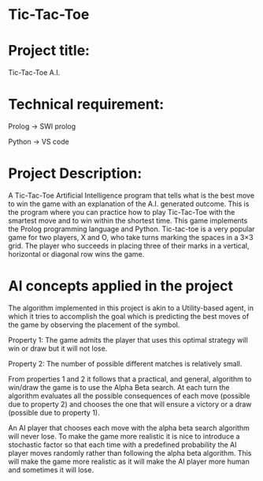 # Tic-Tac-Toe
# Project title:
Tic-Tac-Toe A.I.
# Technical requirement:
Prolog -> SWI prolog 

Python -> VS code
# Project Description:
A Tic-Tac-Toe Artificial Intelligence program that tells what is the best move to win the game with an explanation of the A.I. generated outcome. This is the program where you can practice how to play Tic-Tac-Toe with the smartest move and to win within the shortest time. This game implements the Prolog programming language and Python.
Tic-tac-toe is a very popular game for two players, X and O, who take turns marking the spaces in a 3×3 grid. The player who succeeds in placing three of their marks in a vertical, horizontal or diagonal row wins the game.
# AI concepts applied in the project
The algorithm implemented in this project is akin to a Utility-based agent, in which it tries to accomplish the goal which is predicting the best moves of the game by observing the placement of the symbol. 

Property 1: The game admits the player that uses this optimal strategy will win or draw but it will not lose.

Property 2: The number of possible different matches is relatively small.

From properties 1 and 2 it follows that a practical, and general, algorithm to win/draw the game is to use the Alpha Beta search.
At each turn the algorithm evaluates all the possible consequences of each move (possible due to property 2) and chooses the one that will ensure a victory or a draw (possible due to property 1).

An AI player that chooses each move with the alpha beta search algorithm will never lose. To make the game more realistic it is nice to introduce a stochastic factor so that each time with a predefined probability the AI player moves randomly rather than following the alpha beta algorithm. This will make the game more realistic as it will make the AI player more human and sometimes it will lose.


